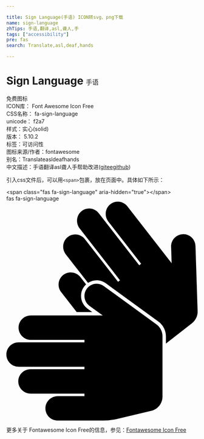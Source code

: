```yaml
---

title: Sign Language(手语) ICON转svg、png下载
name: sign-language
zhTips: 手语,翻译,asl,聋人,手
tags: ["accessibility"]
pre: fas
search: Translate,asl,deaf,hands

---
```


# Sign Language  <small style="font-size: 60%;font-weight: 100">手语</small>


<div class="detail-page">
<p>
<span><span class="badge-success badge">免费图标</span> </span>
<br/>
<span>
ICON库：
<span class="badge-secondary badge">Font Awesome Icon Free</span> 
</span>
<br/>
<span>
CSS名称：
<span class="badge-secondary badge">fa-sign-language</span> 
</span>
<br/>
<span>
unicode：
<span class="badge-secondary badge">f2a7</span> 
<copy-btn content='f2a7' btn-title=""></copy-btn>
<copy-btn :content='String.fromCodePoint(parseInt("f2a7", 16))' btn-title="复制U"></copy-btn>
</span><br/><span>样式：<span class="badge-light badge">实心(solid)</span></span>
<br/>
<span>
版本：
<span class="badge-secondary badge">5.10.2</span> 
</span><br/><span>标签：<span class="badge-light badge"><router-link to="/tags/accessibility.html">可访问性</router-link></span></span>
<br/>
<span>图标来源/作者：<span class="badge-light badge">fontawesome</span></span> 
<br/>
<span>别名：<span class="badge-light badge">Translate</span><span class="badge-light badge">asl</span><span class="badge-light badge">deaf</span><span class="badge-light badge">hands</span></span><br/><span class="zh-detail">中文描述：<span class="badge-primary badge">手语</span><span class="badge-primary badge">翻译</span><span class="badge-primary badge">asl</span><span class="badge-primary badge">聋人</span><span class="badge-primary badge">手</span><span class="help-link"><span>帮助改进</span>(<a href="https://gitee.com/liuwave/icon-helper/edit/master/json/fontawesome/solid/sign-language.json" target="_blank" rel="noopener noreferrer">gitee</a><a href="https://github.com/liuwave/icon-helper/edit/master/json/fontawesome/solid/sign-language.json" target="_blank" rel="noopener noreferrer">github</a></span>)</span><br/>
</p>
</div>
<div class="alert alert-dark">
  <i class="fas fa-sign-language fa-xs"></i>
  <i class="fas fa-sign-language fa-sm"></i>
  <i class="fas fa-sign-language fa-lg"></i>
  <i class="fas fa-sign-language fa-2x"></i>
  <i class="fas fa-sign-language fa-3x"></i>
  <i class="fas fa-sign-language fa-5x"></i>
  <i class="fas fa-sign-language fa-7x"></i>
</div>
<div>
  <p>引入css文件后，可以用<code>&lt;span&gt;</code>包裹，放在页面中。具体如下所示：    
  </p>
  <div class="alert alert-primary" style="font-size: 14px">
    &lt;span class="fas fa-sign-language" aria-hidden="true"&gt;&lt;/span&gt;
    <copy-btn content='<span class="fas fa-sign-language" aria-hidden="true"></span>'></copy-btn>
  </div>
  <div class="alert alert-secondary">
    <i class="fas fa-sign-language"
    style="font-size: 24px"
    aria-hidden="true"></i> fas fa-sign-language
    <copy-btn content="fas fa-sign-language" btn-title="复制图标名称"></copy-btn>
  </div>
</div>
<div id="svg" class="svg-wrap">
<svg xmlns="http://www.w3.org/2000/svg" viewBox="0 0 448 512"><path d="M91.434 483.987c-.307-16.018 13.109-29.129 29.13-29.129h62.293v-5.714H56.993c-16.021 0-29.437-13.111-29.13-29.129C28.16 404.491 40.835 392 56.428 392h126.429v-5.714H29.136c-16.021 0-29.437-13.111-29.13-29.129.297-15.522 12.973-28.013 28.566-28.013h154.286v-5.714H57.707c-16.021 0-29.437-13.111-29.13-29.129.297-15.522 12.973-28.013 28.566-28.013h168.566l-31.085-22.606c-12.762-9.281-15.583-27.149-6.302-39.912 9.281-12.761 27.15-15.582 39.912-6.302l123.361 89.715a34.287 34.287 0 0 1 14.12 27.728v141.136c0 15.91-10.946 29.73-26.433 33.374l-80.471 18.934a137.16 137.16 0 0 1-31.411 3.646H120c-15.593-.001-28.269-12.492-28.566-28.014zm73.249-225.701h36.423l-11.187-8.136c-18.579-13.511-20.313-40.887-3.17-56.536l-13.004-16.7c-9.843-12.641-28.43-15.171-40.88-5.088-12.065 9.771-14.133 27.447-4.553 39.75l36.371 46.71zm283.298-2.103l-5.003-152.452c-.518-15.771-13.722-28.136-29.493-27.619-15.773.518-28.137 13.722-27.619 29.493l1.262 38.415L283.565 11.019c-9.58-12.303-27.223-14.63-39.653-5.328-12.827 9.599-14.929 28.24-5.086 40.881l76.889 98.745-4.509 3.511-94.79-121.734c-9.58-12.303-27.223-14.63-39.653-5.328-12.827 9.599-14.929 28.24-5.086 40.881l94.443 121.288-4.509 3.511-77.675-99.754c-9.58-12.303-27.223-14.63-39.653-5.328-12.827 9.599-14.929 28.24-5.086 40.881l52.053 66.849c12.497-8.257 29.055-8.285 41.69.904l123.36 89.714c10.904 7.93 17.415 20.715 17.415 34.198v16.999l61.064-47.549a34.285 34.285 0 0 0 13.202-28.177z"/></svg>
</div>
<detail full-name='fa-sign-language'></detail>
    
<div><p>更多关于  Fontawesome Icon Free的信息，参见：<a target="_blank" href="https://iconhelper.cn/fontawesome.html">Fontawesome Icon Free</a>
</p></div>
